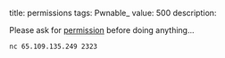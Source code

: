 title: permissions
tags: Pwnable_
value: 500
description: <p>Please ask for <a href="/tasks/permissions_2bf9515ddc00dea64660a3821bef1b980dcc3832.txz">permission</a> before doing anything...</p>
<pre><code>nc 65.109.135.249 2323
</code></pre>
